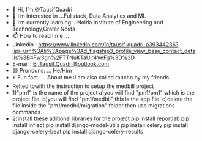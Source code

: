 - 👋 Hi, I’m @TausifQuadri
- 👀 I’m interested in ...Fullstack, Data Analytics and ML  
- 🌱 I’m currently learning ...Noida Institute of Engineering and Technology,Grater Noida
- 📫 How to reach me ...
- Linkedin : https://www.linkedin.com/in/tausif-quadri-a39344236?lipi=urn%3Ali%3Apage%3Ad_flagship3_profile_view_base_contact_details%3B4Fw3gn%2FTTNuKTaUjr4VeFg%3D%3D
-  E-mail : Er.Tausif.Quadri@outlook.com
- 😄 Pronouns: ... He/Him
- ⚡ Fun fact: ... About me :I am also called rancho by my friends
- Relted towith the instruction to setup the  medbill project 
- 1)"pm1" is the name of the project
    a)you will find "pm1/pm1" which is the project file.
    b)you will find "pm1/medbil" this is the app file.
    c)delete the file inside the "pm1/medbil/migration" folder then use  migrations commands. 
- 2)install these aditional libraries for the project
pip install reportlab
pip install inflect
pip install django-model-utils
pip install celery
pip install django-celery-beat
pip install django-celery-results
